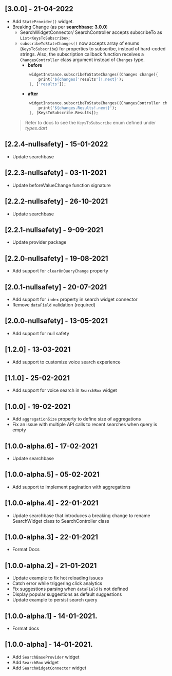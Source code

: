 ## [3.0.0] - 21-04-2022

- Add `StateProvider()` widget.
- Breaking Change (as per **searchbase: 3.0.0**)
    - SearchWidgetConnector/ SearchController accepts subscribeTo as `List<KeysToSubscribe>`;
    - `subscribeToStateChanges()` now accepts array of enums (`KeysToSubscribe`) for properties to subscribe, instead of hard-coded strings.
        Also, the subscription callback function receives a `ChangesController` class argument instead of `Changes` type.
        - **before**
        ```dart
            widgetInstance.subscribeToStateChanges((Changes change){
                print('${changes['results']!.next}');
            }, ['results']);
        ```
        - **after**
        ```dart
            widgetInstance.subscribeToStateChanges((ChangesController change){
                print('${changes.Results!.next}');
            }, [KeysToSubscribe.Results]);
        ```        
    > Refer to docs to see the `KeysToSubscribe` enum defined under *types.dart*
## [2.2.4-nullsafety] - 15-01-2022

- Update searchbase

## [2.2.3-nullsafety] - 03-11-2021

- Update beforeValueChange function signature

## [2.2.2-nullsafety] - 26-10-2021

- Update searchbase

## [2.2.1-nullsafety] - 9-09-2021

- Update provider package

## [2.2.0-nullsafety] - 19-08-2021

- Add support for `clearOnQueryChange` property

## [2.0.1-nullsafety] - 20-07-2021

- Add support for `index` property in search widget connector
- Remove `dataField` validation (required)

## [2.0.0-nullsafety] - 13-05-2021

- Add support for null safety

## [1.2.0] - 13-03-2021

- Add support to customize voice search experience

## [1.1.0] - 25-02-2021

- Add support for voice search in `SearchBox` widget

## [1.0.0] - 19-02-2021

- Add `aggregationSize` property to define size of aggregations
- Fix an issue with multiple API calls to recent searches when query is empty

## [1.0.0-alpha.6] - 17-02-2021

- Update searchbase

## [1.0.0-alpha.5] - 05-02-2021

- Add support to implement pagination with aggregations

## [1.0.0-alpha.4] - 22-01-2021

- Update searchbase that introduces a breaking change to rename SearchWidget class to SearchController class

## [1.0.0-alpha.3] - 22-01-2021

- Format Docs

## [1.0.0-alpha.2] - 21-01-2021

- Update example to fix hot reloading issues
- Catch error while triggering click analytics
- Fix suggestions parsing when `dataField` is not defined
- Display popular suggestions as default suggestions
- Update example to persist search query

## [1.0.0-alpha.1] - 14-01-2021.

- Format docs

## [1.0.0-alpha] - 14-01-2021.

- Add `SearchBaseProvider` widget
- Add `SearchBox` widget
- Add `SearchWidgetConnector` widget
